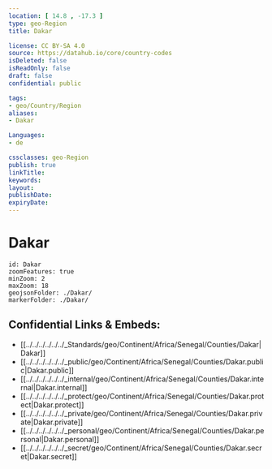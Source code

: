 ```yaml
---
location: [ 14.8 , -17.3 ] 
type: geo-Region
title: Dakar

license: CC BY-SA 4.0
source: https://datahub.io/core/country-codes
isDeleted: false
isReadOnly: false
draft: false
confidential: public

tags:
- geo/Country/Region
aliases:
- Dakar

Languages:
- de

cssclasses: geo-Region
publish: true
linkTitle: 
keywords: 
layout: 
publishDate: 
expiryDate: 
---
```


# Dakar

```leaflet
id: Dakar
zoomFeatures: true 
minZoom: 2 
maxZoom: 18
geojsonFolder: ./Dakar/
markerFolder: ./Dakar/
```


## Confidential Links & Embeds: 
- [[../../../../../../_Standards/geo/Continent/Africa/Senegal/Counties/Dakar|Dakar]] 
- [[../../../../../../_public/geo/Continent/Africa/Senegal/Counties/Dakar.public|Dakar.public]] 
- [[../../../../../../_internal/geo/Continent/Africa/Senegal/Counties/Dakar.internal|Dakar.internal]] 
- [[../../../../../../_protect/geo/Continent/Africa/Senegal/Counties/Dakar.protect|Dakar.protect]] 
- [[../../../../../../_private/geo/Continent/Africa/Senegal/Counties/Dakar.private|Dakar.private]] 
- [[../../../../../../_personal/geo/Continent/Africa/Senegal/Counties/Dakar.personal|Dakar.personal]] 
- [[../../../../../../_secret/geo/Continent/Africa/Senegal/Counties/Dakar.secret|Dakar.secret]] 

